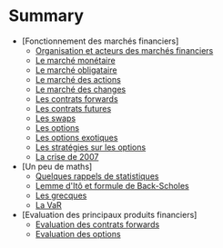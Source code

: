 # Summary

* [Fonctionnement des marchés financiers]
    * [Organisation et acteurs des marchés financiers](marches_financiers.md)
    * [Le marché monétaire](marche_monetaire.md)
    * [Le marché obligataire](obligation.md)
    * [Le marché des actions](action.md)
    * [Le marché des changes](changes.md)
    * [Les contrats forwards](contrats-forwards.md)
    * [Les contrats futures](contrats-futures.md)
    * [Les swaps](swaps.md)
    * [Les options](options.md)
    * [Les options exotiques](options_exotiques.md)
    * [Les stratégies sur les options](options_strategies.md)
    * [La crise de 2007](crise-2007.md)
* [Un peu de maths]
    * [Quelques rappels de statistiques](stats.md)
    * [Lemme d'Itô et formule de Back-Scholes](Black-Scholes.md)
    * [Les grecques](grecques.md)
    * [La VaR](var.md)
* [Evaluation des principaux produits financiers]
    * [Evaluation des contrats forwards](eval_forwards.md)
    * [Evaluation des options](eval_options.md)

